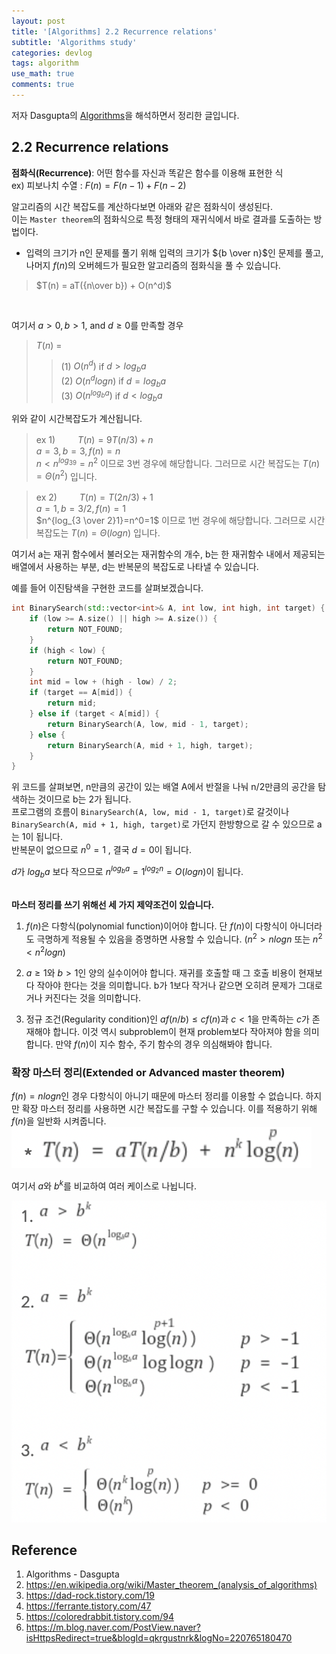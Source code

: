 ```yaml
---
layout: post
title: '[Algorithms] 2.2 Recurrence relations'
subtitle: 'Algorithms study'
categories: devlog
tags: algorithm
use_math: true
comments: true
---
```



저자 Dasgupta의 [Algorithms](https://www.flipkart.com/algorithms/p/itme28yppfu25bwe)을 해석하면서 정리한 글입니다.

## 2.2 Recurrence relations

**점화식(Recurrence)**: 어떤 함수를 자신과 똑같은 함수를 이용해 표현한 식 <br>
ex) 피보나치 수열 : $F(n) = F(n-1) + F(n-2)$

알고리즘의 시간 복잡도를 계산하다보면 아래와 같은 점화식이 생성된다. <br>
이는 `Master theorem`의 점화식으로 특정 형태의 재귀식에서 바로 결과를 도출하는 방법이다.

- 입력의 크기가 n인 문제를 풀기 위해 입력의 크기가 ${b \over n}$인 문제를 풀고, 나머지 $f(n)$의 오버헤드가 필요한 알고리즘의 점화식을 풀 수 있습니다.

> $T(n) = aT({n\over b}) + O(n^d)$
<br>

여기서 $a > 0, b > 1,$ and $d \geq 0$를 만족할 경우

> $T(n)$ = 
>> (1) $O(n^d)$     if $d > log_ba$ <br>
>> (2) $O(n^dlogn)$ if $d = log_ba$ <br>
>> (3) $O(n^{log_ba})$ if $d < log_ba$

위와 같이 시간복잡도가 계산됩니다.

> ex 1) 　　 $T(n) = 9T(n / 3) + n$ <br>
$a = 3, b = 3, f(n) = n$ <br>
$n<n^{log_39}=n^2$ 이므로 3번 경우에 해당합니다. 그러므로 시간 복잡도는 $T(n) = \Theta(n^2)$ 입니다.

> ex 2)  　　 $T(n) = T(2n / 3) + 1$ <br>
> $a = 1, b = 3/2, f(n) = 1$ <br>
> $n^{log_{3 \over 2}1}=n^0=1$ 이므로 1번 경우에 해당합니다. 그러므로 시간 복잡도는 $T(n) = \Theta(logn)$ 입니다.

여기서 a는 재귀 함수에서 불러오는 재귀함수의 개수, b는 한 재귀함수 내에서 제공되는 배열에서 사용하는 부분, d는 반복문의 복잡도로 나타낼 수 있습니다.

예를 들어 이진탐색을 구현한 코드를 살펴보겠습니다.

```c++
int BinarySearch(std::vector<int>& A, int low, int high, int target) {
	if (low >= A.size() || high >= A.size()) {
		return NOT_FOUND;
	}
	if (high < low) {
		return NOT_FOUND;
	}
	int mid = low + (high - low) / 2;
	if (target == A[mid]) {
		return mid;
	} else if (target < A[mid]) {
		return BinarySearch(A, low, mid - 1, target);
	} else {
		return BinarySearch(A, mid + 1, high, target);
	}
}
```
위 코드를 살펴보면, n만큼의 공간이 있는 배열 A에서 반절을 나눠 n/2만큼의 공간을 탐색하는 것이므로 b는 2가 됩니다. <br>
프로그램의 흐름이 `BinarySearch(A, low, mid - 1, target)`로 갈것이나 `BinarySearch(A, mid + 1, high, target)`로 가던지 한방향으로 갈 수 있으므로 a는 1이 됩니다. <br>
반복문이 없으므로 $n^0 = 1$ , 결국 $d=0$이 됩니다.

$d$가 $log_ba$ 보다 작으므로 $n^{log_ba} = 1^{log_2n} = O(logn)$이 됩니다.
<br><br>

**마스터 정리를 쓰기 위해선 세 가지 제약조건이 있습니다.**  <br>
1. $f(n)$은 다항식(polynomial function)이어야 합니다. 단 $f(n)$이 다항식이 아니더라도 극명하게 적용될 수 있음을 증명하면 사용할 수 있습니다. ($n^2 > nlogn$ 또는 $n^2 < n^2logn$)

2. $a \geq 1$와 $b >1$인 양의 실수이어야 합니다. 재귀를 호출할 때 그 호출 비용이 현재보다 작아야 한다는 것을 의미합니다. b가 1보다 작거나 같으면 오히려 문제가 그대로거나 커진다는 것을 의미합니다.

3. 정규 조건(Regularity condition)인 $af(n/b) \leq cf(n)$과 $c<1$을 만족하는 $c$가 존재해야 합니다. 이것 역시 subproblem이 현재 problem보다 작아져야 함을 의미합니다. 만약 $f(n)$이 지수 함수, 주기 함수의 경우 의심해봐야 합니다.

### 확장 마스터 정리(Extended or Advanced master theorem)
$f(n) =nlogn$인 경우 다항식이 아니기 때문에 마스터 정리를 이용할 수 없습니다. 하지만 확장 마스터 정리를 사용하면 시간 복잡도를 구할 수 있습니다. 이를 적용하기 위해 $f(n)$을 일반화 시켜줍니다. 
![img](/assets/img/algorithm/algorithm05.png)

여기서 $a$와 $b^k$를 비교하여 여러 케이스로 나뉩니다.

![img](/assets/img/algorithm/algorithm06.png)


## Reference
1. Algorithms - Dasgupta
2. https://en.wikipedia.org/wiki/Master_theorem_(analysis_of_algorithms)
3. https://dad-rock.tistory.com/19
4. https://ferrante.tistory.com/47
5. https://coloredrabbit.tistory.com/94
6. https://m.blog.naver.com/PostView.naver?isHttpsRedirect=true&blogId=qkrgustnrk&logNo=220765180470
